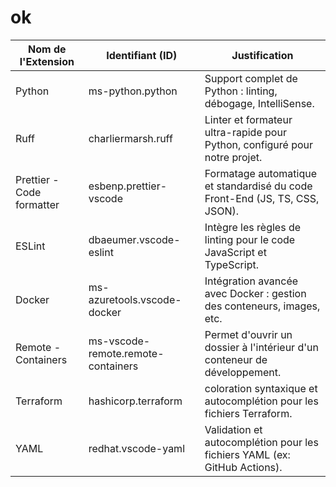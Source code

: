 # ok

| Nom de l'Extension | Identifiant (ID) | Justification |
| --- | --- | --- |
| Python | ms-python.python | Support complet de Python : linting, débogage, IntelliSense. |
| Ruff | charliermarsh.ruff | Linter et formateur ultra-rapide pour Python, configuré pour notre projet. |
| Prettier - Code formatter | esbenp.prettier-vscode | Formatage automatique et standardisé du code Front-End (JS, TS, CSS, JSON). |
| ESLint | dbaeumer.vscode-eslint | Intègre les règles de linting pour le code JavaScript et TypeScript. |
| Docker | ms-azuretools.vscode-docker | Intégration avancée avec Docker : gestion des conteneurs, images, etc. |
| Remote - Containers | ms-vscode-remote.remote-containers | Permet d'ouvrir un dossier à l'intérieur d'un conteneur de développement. |
| Terraform | hashicorp.terraform | coloration syntaxique et autocomplétion pour les fichiers Terraform. |
| YAML | redhat.vscode-yaml | Validation et autocomplétion pour les fichiers YAML (ex: GitHub Actions). |


